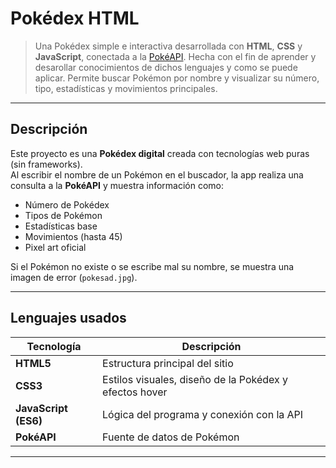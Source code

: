 # Pokédex HTML

> Una Pokédex simple e interactiva desarrollada con **HTML**, **CSS** y **JavaScript**, conectada a la [PokéAPI](https://pokeapi.co/). 
> Hecha con el fin de aprender y desarollar conocimientos de dichos lenguajes y como se puede aplicar.
> Permite buscar Pokémon por nombre y visualizar su número, tipo, estadísticas y movimientos principales.

---

## Descripción

Este proyecto es una **Pokédex digital** creada con tecnologías web puras (sin frameworks).  
Al escribir el nombre de un Pokémon en el buscador, la app realiza una consulta a la **PokéAPI** y muestra información como:

- Número de Pokédex  
- Tipos de Pokémon  
- Estadísticas base  
- Movimientos (hasta 45)  
- Pixel art oficial

Si el Pokémon no existe o se escribe mal su nombre, se muestra una imagen de error (`pokesad.jpg`).

---

## Lenguajes usados
| Tecnología | Descripción |
|-------------|-------------|
| **HTML5** | Estructura principal del sitio |
| **CSS3** | Estilos visuales, diseño de la Pokédex y efectos hover |
| **JavaScript (ES6)** | Lógica del programa y conexión con la API |
| **PokéAPI** | Fuente de datos de Pokémon |

---
